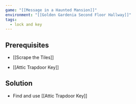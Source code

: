 ```yaml
---
game: "[[Message in a Haunted Mansion]]"
environment: "[[Golden Gardenia Second Floor Hallway]]"
tags:
  - lock and key
---
```

## Prerequisites
* [[Scrape the Tiles]]
- [[Attic Trapdoor Key]]
## Solution
* Find and use [[Attic Trapdoor Key]]
